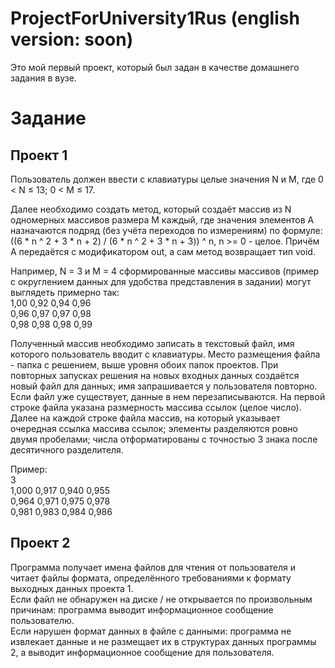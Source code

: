 # ProjectForUniversity1Rus (english version: soon)
Это мой первый проект, который был задан в качестве домашнего задания в вузе.

# Задание
## Проект 1
Пользователь должен ввести с клавиатуры целые значения N и M, где 0 < N ≤ 13; 0 < M ≤ 17. 

Далее необходимо создать метод, который создаёт массив из N одномерных массивов размера M каждый, где значения элементов A назначаются подряд (без учёта переходов по измерениям) по формуле: ((6 * n ^ 2 + 3 * n + 2) / (6 * n ^ 2 + 3 * n + 3)) ^ n, n >= 0 - целое. Причём A передаётся с модификатором out, а сам метод возвращает тип void.  

Например, N = 3 и M = 4 сформированные массивы массивов (пример с округлением данных для удобства представления в задании) могут выглядеть примерно так:  
1,00 0,92 0,94 0,96  
0,96 0,97 0,97 0,98  
0,98 0,98 0,98 0,99  

Полученный массив необходимо записать в текстовый файл, имя которого пользователь вводит с клавиатуры. Место размещения файла - папка с решением, выше уровня обоих папок проектов. При повторных запусках решения на новых входных данных создаётся новый файл для данных; имя запрашивается у пользователя повторно. Если файл уже существует, данные в нем перезаписываются. На первой строке файла указана размерность массива ссылок (целое число). Далее на каждой строке файла массив, на который указывает очередная ссылка массива ссылок; элементы разделяются ровно двумя пробелами; числа отформатированы с точностью 3 знака после десятичного разделителя.  

Пример:  
3  
1,000 0,917 0,940 0,955  
0,964 0,971 0,975 0,978  
0,981 0,983 0,984 0,986  

## Проект 2
Программа получает имена файлов для чтения от пользователя и читает файлы формата, определённого требованиями к формату выходных данных проекта 1.  
Если файл не обнаружен на диске / не открывается по произвольным причинам: программа выводит информационное сообщение пользователю.  
Если нарушен формат данных в файле с данными: программа не извлекает данные и не размещает их в структурах данных программы 2, а выводит информационное сообщение для пользователя.
